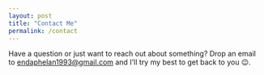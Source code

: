 ```yaml
---
layout: post
title: "Contact Me"
permalink: /contact
---
```


Have a question or just want to reach out about something? Drop an email to <a href="mailto:endaphelan@gmail.com" target="_blank">endaphelan1993@gmail.com</a> and I'll try my best to get back to you 😉.